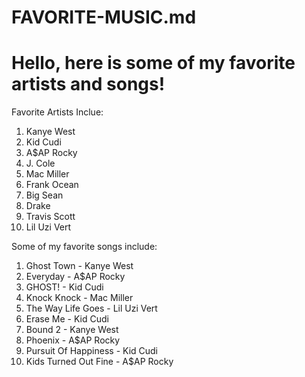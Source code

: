 # FAVORITE-MUSIC.md
# Hello, here is some of my favorite artists and songs!

Favorite Artists Inclue:
1. Kanye West
1. Kid Cudi
1. A$AP Rocky
1. J. Cole
1. Mac Miller
1. Frank Ocean
1. Big Sean
1. Drake
1. Travis Scott
1. Lil Uzi Vert

Some of my favorite songs include:
1. Ghost Town - Kanye West
1. Everyday - A$AP Rocky
1. GHOST! - Kid Cudi
1. Knock Knock - Mac Miller
1. The Way Life Goes - Lil Uzi Vert
1. Erase Me - Kid Cudi
1. Bound 2 - Kanye West
1. Phoenix - A$AP Rocky
1. Pursuit Of Happiness - Kid Cudi
1. Kids Turned Out Fine - A$AP Rocky

